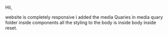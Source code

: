 Hii,

website is completely responsive
i added the media Quaries in media quary folder inside components
all the styling to the body is inside body inside reset.
